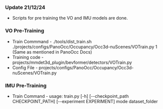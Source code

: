 ### Update 21/12/24
- Scripts for pre training the VO and IMU models are done.

### VO Pre-Training
- Train Commmand - ./tools/dist_train.sh ./projects/configs/PanoOcc/Occupancy/Occ3d-nuScenes/VOTrain.py 1   (Same as mentioned in PanoOcc Docs)
- Training code - projects/mmdet3d_plugin/bevformer/detectors/VOTrain.py
- Config File - projects/configs/PanoOcc/Occupancy/Occ3d-nuScenes/VOTrain.py

### IMU Pre-Training
- Train Command -  usage: train.py [-h] [--checkpoint_path CHECKPOINT_PATH] [--experiment EXPERIMENT] mode dataset_folder
